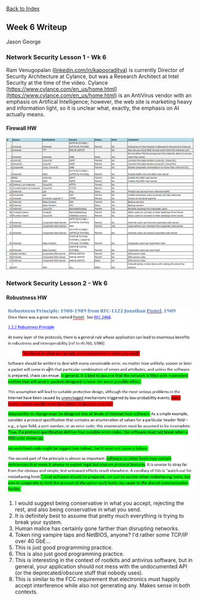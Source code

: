 [Back to Index](https://jaegermeiste.github.io/DefenseAgainstTheDarkArts/)

## Week 6 Writeup

Jason George

### Network Security Lesson 1 - Wk 6

Ram Venugopalan ([linkedin.com/in/kapooraditya](linkedin.com/in/kapooraditya)) is currently Director of Security Architecture at Cylance, but was a Research Architect at Intel Security at the time of the video. Cylance [https://www.cylance.com/en_us/home.html](https://www.cylance.com/en_us/home.html) is an AntiVirus vendor with an emphasis on Artifical Intelligence; however, the web site is marketing heavy and information light, so it is unclear what, exactly, the emphasis on AI actually means.

#### Firewall HW
<img src="WK6_Firewall_HW.PNG" alt="">

### Network Security Lesson 2 - Wk 6



#### Robustness HW
<img src="WK6_Robustness_HW.PNG" alt="">

1. I would suggest being conservative in what you accept, rejecting the rest, and also being conservative in what you send.
2. It is definitely best to assume that pretty much everything is trying to break your system.
3. Human malice has certainly gone farther than disrupting networks.
4. Token ring vampire taps and NetBIOS, anyone? I'd rather some TCP/IP over 40 GbE...
5. This is just good programming practice.
6. This is also just good programming practice.
7. This is interesting in the context of rootkits and antivirus software, but in general, your application should not mess with the undocumented API (or the deprecated/obscure stuff that nobody uses).
8. This is similar to the FCC requirement that electronics must happily accept interference while also not generating any. Makes sense in both contexts.
